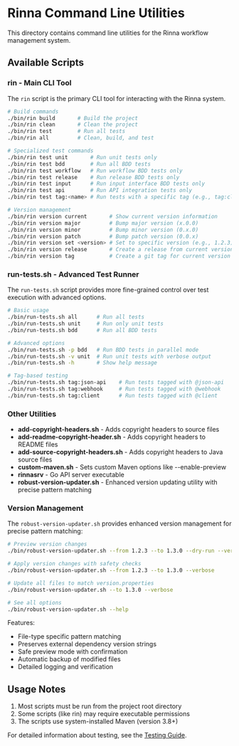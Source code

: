 # Rinna Command Line Utilities

This directory contains command line utilities for the Rinna workflow management system.

## Available Scripts

### rin - Main CLI Tool

The `rin` script is the primary CLI tool for interacting with the Rinna system.

```bash
# Build commands
./bin/rin build       # Build the project
./bin/rin clean       # Clean the project
./bin/rin test        # Run all tests
./bin/rin all         # Clean, build, and test

# Specialized test commands
./bin/rin test unit       # Run unit tests only
./bin/rin test bdd        # Run all BDD tests
./bin/rin test workflow   # Run workflow BDD tests only 
./bin/rin test release    # Run release BDD tests only
./bin/rin test input      # Run input interface BDD tests only
./bin/rin test api        # Run API integration tests only
./bin/rin test tag:<name> # Run tests with a specific tag (e.g., tag:client)

# Version management
./bin/rin version current       # Show current version information
./bin/rin version major         # Bump major version (x.0.0)
./bin/rin version minor         # Bump minor version (0.x.0)
./bin/rin version patch         # Bump patch version (0.0.x)
./bin/rin version set <version> # Set to specific version (e.g., 1.2.3)
./bin/rin version release       # Create a release from current version
./bin/rin version tag           # Create a git tag for current version
```

### run-tests.sh - Advanced Test Runner

The `run-tests.sh` script provides more fine-grained control over test execution with advanced options.

```bash
# Basic usage
./bin/run-tests.sh all      # Run all tests
./bin/run-tests.sh unit     # Run only unit tests
./bin/run-tests.sh bdd      # Run all BDD tests

# Advanced options
./bin/run-tests.sh -p bdd   # Run BDD tests in parallel mode
./bin/run-tests.sh -v unit  # Run unit tests with verbose output
./bin/run-tests.sh -h       # Show help message

# Tag-based testing
./bin/run-tests.sh tag:json-api    # Run tests tagged with @json-api
./bin/run-tests.sh tag:webhook     # Run tests tagged with @webhook
./bin/run-tests.sh tag:client      # Run tests tagged with @client
```

### Other Utilities

- **add-copyright-headers.sh** - Adds copyright headers to source files
- **add-readme-copyright-header.sh** - Adds copyright headers to README files
- **add-source-copyright-headers.sh** - Adds copyright headers to Java source files
- **custom-maven.sh** - Sets custom Maven options like --enable-preview
- **rinnasrv** - Go API server executable
- **robust-version-updater.sh** - Enhanced version updating utility with precise pattern matching

### Version Management

The `robust-version-updater.sh` provides enhanced version management for precise pattern matching:

```bash
# Preview version changes
./bin/robust-version-updater.sh --from 1.2.3 --to 1.3.0 --dry-run --verbose

# Apply version changes with safety checks
./bin/robust-version-updater.sh --from 1.2.3 --to 1.3.0 --verbose

# Update all files to match version.properties
./bin/robust-version-updater.sh --to 1.3.0 --verbose

# See all options
./bin/robust-version-updater.sh --help
```

Features:
- File-type specific pattern matching
- Preserves external dependency version strings
- Safe preview mode with confirmation
- Automatic backup of modified files
- Detailed logging and verification

## Usage Notes

1. Most scripts must be run from the project root directory
2. Some scripts (like rin) may require executable permissions
3. The scripts use system-installed Maven (version 3.8+)

For detailed information about testing, see the [Testing Guide](/docs/development/testing.md).